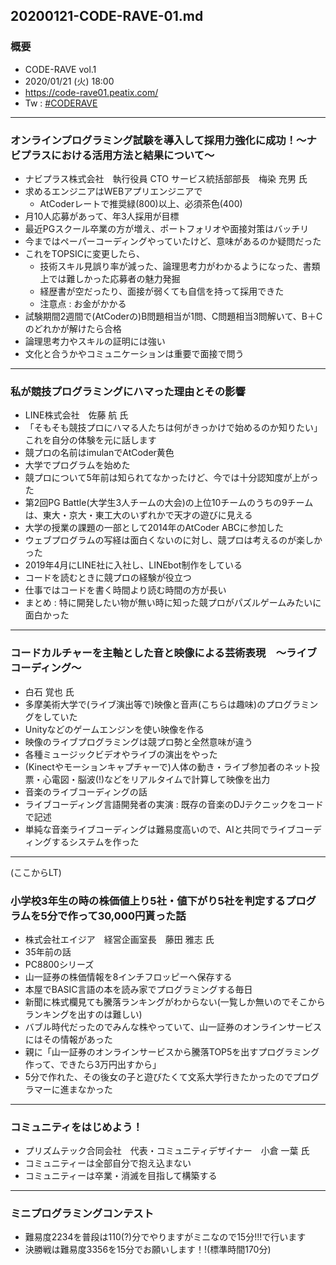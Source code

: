 20200121-CODE-RAVE-01.md
-----

### 概要

* CODE-RAVE vol.1
* 2020/01/21 (火) 18:00
* https://code-rave01.peatix.com/
* Tw : [#CODERAVE](https://twitter.com/hashtag/CODERAVE)

-----

### オンラインプログラミング試験を導入して採用力強化に成功！〜ナビプラスにおける活用方法と結果について〜

* ナビプラス株式会社　執行役員 CTO サービス統括部部長　梅染 充男 氏
* 求めるエンジニアはWEBアプリエンジニアで
    * AtCoderレートで推奨緑(800)以上、必須茶色(400)
* 月10人応募があって、年3人採用が目標
* 最近PGスクール卒業の方が増え、ポートフォリオや面接対策はバッチリ
* 今まではペーパーコーディングやっていたけど、意味があるのか疑問だった
* これをTOPSICに変更したら、
    * 技術スキル見誤り率が減った、論理思考力がわかるようになった、書類上では難しかった応募者の魅力発掘
    * 経歴書が空だったり、面接が弱くても自信を持って採用できた
    * 注意点 : お金がかかる
* 試験期間2週間で(AtCoderの)B問題相当が1問、C問題相当3問解いて、B＋Cのどれかが解けたら合格
* 論理思考力やスキルの証明には強い
* 文化と合うかやコミュニケーションは重要で面接で問う

-----

### 私が競技プログラミングにハマった理由とその影響

* LINE株式会社　佐藤 航 氏
* 「そもそも競技プロにハマる人たちは何がきっかけで始めるのか知りたい」これを自分の体験を元に話します
* 競プロの名前はimulanでAtCoder黄色
* 大学でプログラムを始めた
* 競プロについて5年前は知られてなかったけど、今では十分認知度が上がった
* 第2回PG Battle(大学生3人チームの大会)の上位10チームのうちの9チームは、東大・京大・東工大のいずれかで天才の遊びに見える
* 大学の授業の課題の一部として2014年のAtCoder ABCに参加した
* ウェブプログラムの写経は面白くないのに対し、競プロは考えるのが楽しかった
* 2019年4月にLINE社に入社し、LINEbot制作をしている
* コードを読むときに競プロの経験が役立つ
* 仕事ではコードを書く時間より読む時間の方が長い
* まとめ : 特に開発したい物が無い時に知った競プロがパズルゲームみたいに面白かった

-----

### コードカルチャーを主軸とした音と映像による芸術表現　～ライブコーディング～

* 白石 覚也 氏
* 多摩美術大学で(ライブ演出等で)映像と音声(こちらは趣味)のプログラミングをしていた
* Unityなどのゲームエンジンを使い映像を作る
* 映像のライブプログラミングは競プロ勢と全然意味が違う
* 各種ミュージックビデオやライブの演出をやった
* (Kinectやモーションキャプチャーで)人体の動き・ライブ参加者のネット投票・心電図・脳波(!)などをリアルタイムで計算して映像を出力
* 音楽のライブコーディングの話
* ライブコーディング言語開発者の実演 : 既存の音楽のDJテクニックをコードで記述
* 単純な音楽ライブコーディングは難易度高いので、AIと共同でライブコーディングするシステムを作った

-----

(ここからLT)

### 小学校3年生の時の株価値上り5社・値下がり5社を判定するプログラムを5分で作って30,000円貰った話

* 株式会社エイジア　経営企画室長　藤田 雅志 氏
* 35年前の話
* PC8800シリーズ
* 山一証券の株価情報を8インチフロッピーへ保存する
* 本屋でBASIC言語の本を読み家でプログラミングする毎日
* 新聞に株式欄見ても騰落ランキングがわからない(一覧しか無いのでそこからランキングを出すのは難しい)
* バブル時代だったのでみんな株やっていて、山一証券のオンラインサービスにはその情報があった
* 親に「山一証券のオンラインサービスから騰落TOP5を出すプログラミング作って、できたら3万円出すから」
* 5分で作れた、その後女の子と遊びたくて文系大学行きたかったのでプログラマーに進まなかった

-----

### コミュニティをはじめよう！

* プリズムテック合同会社　代表・コミュニティデザイナー　小倉 一葉 氏
* コミュニティーは全部自分で抱え込まない
* コミュニティーは卒業・消滅を目指して構築する

-----

### ミニプログラミングコンテスト

* 難易度2234を普段は110(?)分でやりますがミニなので15分!!!で行います
* 決勝戦は難易度3356を15分でお願いします！!(標準時間170分)
